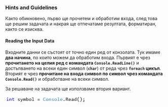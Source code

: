 ### Hints and Guidelines

Както обикновено, първо ще прочетем и обработим входа, след това ще решим задачата и накрая ще отпечатаме резултата, форматиран, както се изисква.

#### Reading the Input Data

Входните данни се състоят от точно един ред от конзолата. Тук имаме **два начина**, по които можем да обработим входа. Първият е чрез **прочитането на целия ред с командата `Console.ReadLine()`** и достъпването на всеки един символ (**`char`**) от реда чрез **`foreach` цикъл**. Вторият е чрез **прочитане на входа символ по символ чрез командата `Console.Read()`** и обработване на всеки символ.

За решаване на задачата ще използваме втория вариант.

![](/assets/chapter-9-2-images/02.X-expression-03.png)
